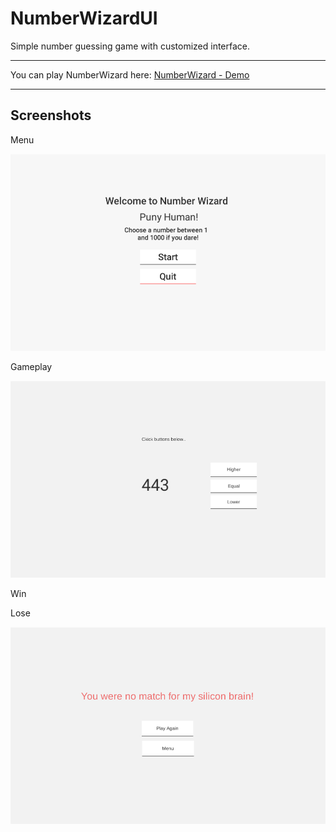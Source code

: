 # NumberWizardUI
Simple number guessing game with customized interface.<br/>
<hr>
You can play NumberWizard here: <a href="https://tungbox.tk/arcade/NumberWizard" target="_blank">NumberWizard - Demo</a>
<hr>
<h2>Screenshots</h2>
<p>Menu</p>
<img src="https://github.com/TungBox/NumberWizardUI/blob/master/Screenshots/Welcome-Screen.png" alt="Welcome Screen">
<p>Gameplay</p>
<img src="https://github.com/TungBox/NumberWizardUI/blob/master/Screenshots/Guess-Screen.png" alt"Game Screen">
<p>Win</p>
<imt src="https://github.com/TungBox/NumberWizardUI/blob/master/Screenshots/Win-Screen.png" alt"Win Screen">
<p>Lose</p>
<img src="https://github.com/TungBox/NumberWizardUI/blob/master/Screenshots/Lose-Screen.png" alt"Lose Screen">
